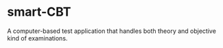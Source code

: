 # smart-CBT
A computer-based test application that handles both theory and objective kind of examinations.

